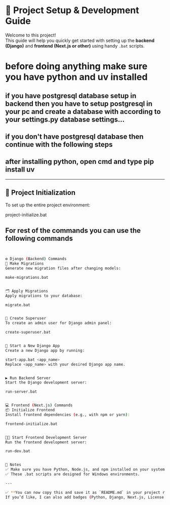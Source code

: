 # 🚀 Project Setup & Development Guide

Welcome to this project!  
This guide will help you quickly get started with setting up the **backend (Django)** and **frontend (Next.js or other)** using handy `.bat` scripts.

# before doing anything make sure you have python and uv installed

## if you have postgresql database setup in backend then you have to setup postgresql in your pc and create a database with according to your settings.py database settings...

## if you don't have postgresql database then continue with the following steps

## after installing python, open cmd and type pip install uv

---

## 📂 Project Initialization

To set up the entire project environment:

project-initialize.bat

## For rest of the commands you can use the following commands

```bash


⚙️ Django (Backend) Commands
🔧 Make Migrations
Generate new migration files after changing models:

make-migrations.bat


🗂 Apply Migrations
Apply migrations to your database:

migrate.bat


👤 Create Superuser
To create an admin user for Django admin panel:

create-superuser.bat


🚀 Start a New Django App
Create a new Django app by running:

start-app.bat <app_name>
Replace <app_name> with your desired Django app name.


▶️ Run Backend Server
Start the Django development server:

run-server.bat


💻 Frontend (Next.js) Commands
📦 Initialize Frontend
Install frontend dependencies (e.g., with npm or yarn):

frontend-initialize.bat


🧑‍💻 Start Frontend Development Server
Run the frontend development server:

run-dev.bat


📝 Notes
✅ Make sure you have Python, Node.js, and npm installed on your system.
✅ These .bat scripts are designed for Windows environments.

---

✅ **You can now copy this and save it as `README.md` in your project root.**
If you’d like, I can also add badges (Python, Django, Next.js, License, etc.) or a Table of Contents at the top. Just tell me! 🚀
```
